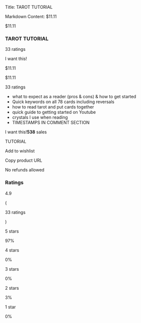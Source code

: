 Title: TAROT TUTORIAL

Markdown Content:
$11.11

$11.11

### TAROT TUTORIAL

33 ratings

I want this!

$11.11

$11.11

33 ratings

*   what to expect as a reader (pros & cons) & how to get started
*   Quick keywords on all 78 cards including reversals
*   how to read tarot and put cards together
*   quick guide to getting started on Youtube
*   crystals I use when reading
*   TIMESTAMPS IN COMMENT SECTION

I want this!**538** sales

TUTORIAL

Add to wishlist

Copy product URL

No refunds allowed

### Ratings

4.9

(

33 ratings

)

5 stars

97%

4 stars

0%

3 stars

0%

2 stars

3%

1 star

0%
